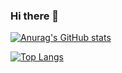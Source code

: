### Hi there 👋

[![Anurag's GitHub stats](https://github-readme-stats.vercel.app/api?username=shion0625&show_owner=true)](https://github.com/shion0625/github-readme-stats)

[![Top Langs](https://github-readme-stats.vercel.app/api/top-langs/?username=shion0625&layout=compact)](https://github.com/anuraghazra/github-readme-stats)

<!--
**shion0625/shion0625** is a ✨ _special_ ✨ repository because its `README.md` (this file) appears on your GitHub profile.

Here are some ideas to get you started:

- 🔭 I’m currently working on ...
- 🌱 I’m currently learning ...
- 👯 I’m looking to collaborate on ...
- 🤔 I’m looking for help with ...
- 💬 Ask me about ...
- 📫 How to reach me: ...
- 😄 Pronouns: ...
- ⚡ Fun fact: ...
-->
